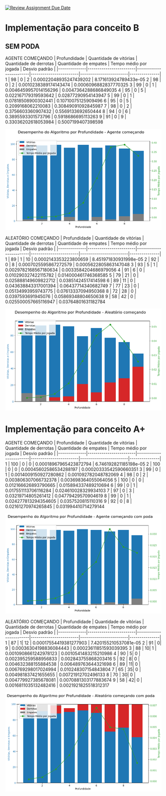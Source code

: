 [![Review Assignment Due Date](https://classroom.github.com/assets/deadline-readme-button-24ddc0f5d75046c5622901739e7c5dd533143b0c8e959d652212380cedb1ea36.svg)](https://classroom.github.com/a/qTtNQURN)

# Implementação para conceito B
## SEM PODA

AGENTE COMEÇANDO
| Profundidade | Quantidade de vitórias | Quantidade de derrotas | Quantidade de empates | Tempo médio por jogada | Desvio padrão |
|--------------|------------------------|------------------------|------------------------|------------------------|---------------|
1 | 98 | 0 | 2 | 0.00022048935247439202 | 8.171613924789433e-05 
2 | 98 | 0 | 2 | 0.0010238389174143474 | 0.0006096882837770325 
3 | 99 | 0 | 1 | 0.0046459957014156296 | 0.0047364288686849035 
4 | 95 | 0 | 5 | 0.022167179319593642 | 0.02877290954143947 
5 | 99 | 0 | 1 | 0.07818508900302441 | 0.10710075125909496 
6 | 95 | 0 | 5 | 0.2099168062210083 | 0.30849091092845987 
7 | 98 | 0 | 2 | 0.3756603360907432 | 0.5569133692650444 
8 | 94 | 0 | 6 | 0.3895593301573796 | 0.5918686695113263 
9 | 91 | 0 | 9 | 0.33036202618053984 | 0.5007199407398598 

<img src="graficos/agente_sempoda.png" alt="Descrição da imagem">


ALEATÓRIO COMEÇANDO
| Profundidade | Quantidade de vitórias | Quantidade de derrotas | Quantidade de empates | Tempo médio por jogada | Desvio padrão |
|--------------|------------------------|------------------------|------------------------|------------------------|---------------|
1 | 89 | 1 | 10 | 0.0002143353223800659 | 8.451971830931998e-05 
2 | 92 | 0 | 8 | 0.0007025595867272579 | 0.0005622805863147048 
3 | 93 | 5 | 1 | 0.0029782168567180634 | 0.0033584204686979056 
4 | 91 | 6 | 0 | 0.010290327422115782 | 0.014000461746368585 
5 | 79 | 21 | 0 | 0.025888149609822712 | 0.03851424517414598 
6 | 89 | 11 | 0 | 0.043638843317001394 | 0.06437714340682749 
7 | 77 | 23 | 0 | 0.05134993959743775 | 0.07613337094950368 
8 | 72 | 28 | 0 | 0.0397593691945076 | 0.05869348804650638 
9 | 58 | 42 | 0 | 0.025500057665116947 | 0.03764801631182784 

<img src="graficos/random_sempoda.png" alt="Descrição da imagem">



# Implementação para conceito A+
AGENTE COMEÇANDO
| Profundidade | Quantidade de vitórias | Quantidade de derrotas | Quantidade de empates | Tempo médio por jogada | Desvio padrão |
|--------------|------------------------|------------------------|------------------------|------------------------|---------------|
1 | 100 | 0 | 0 | 0.00018967965423872794 | 6.746192821185198e-05 
2 | 100 | 0 | 0 | 0.00045602586534288197 | 0.00020333542590660351 
3 | 99 | 0 | 1 | 0.0014009150927280862 | 0.001092782048782069 
4 | 98 | 0 | 2 | 0.003806307066732378 | 0.003698364055064056 
5 | 100 | 0 | 0 | 0.012166626893790665 | 0.015894337489210694 
6 | 99 | 0 | 1 | 0.017551113706116284 | 0.024610028329934103 
7 | 97 | 0 | 3 | 0.03219714805261412 | 0.04779429570904619 
8 | 99 | 0 | 1 | 0.024277813294354605 | 0.0357520815110316 
9 | 92 | 0 | 8 | 0.02161270974265845 | 0.031994410714279144 

<img src="graficos/agente_compoda.png" alt="Descrição da imagem">




ALEATÓRIO COMEÇANDO
| Profundidade | Quantidade de vitórias | Quantidade de derrotas | Quantidade de empates | Tempo médio por jogada | Desvio padrão |
|--------------|------------------------|------------------------|------------------------|------------------------|---------------|
1  | 87 | 1| 12 | 0.00017554419381277903 | 7.420155210537081e-05 
2  | 91 | 0| 9 | 0.00036304198836084443 | 0.00023611851593039395 
3  | 88 | 10| 1 | 0.0010908661242978123 | 0.0010541483215210986 
4  | 90 | 5| 0 | 0.002395259588956833 | 0.002843755868203416 
5  | 92 | 8| 0 | 0.004632388155884538 | 0.006489763644321698 
6  | 89 | 11| 0 | 0.006769298017024994 | 0.010248307154843804 
7  | 65 | 35| 0 | 0.004981837421655655 | 0.00721912702496133 
8  | 70 | 30| 0 | 0.004779927385678081 | 0.0070881303177883674 
9  | 58 | 42| 0 | 0.0016811035132482416 | 0.0021921825518312317 

<img src="graficos/random_compoda.png" alt="Descrição da imagem">

